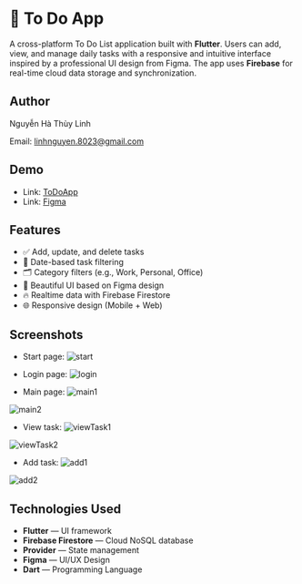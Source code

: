 # 📝 To Do App

A cross-platform To Do List application built with **Flutter**. Users can add, view, and manage daily tasks with a responsive and intuitive interface inspired by a professional UI design from Figma. The app uses **Firebase** for real-time cloud data storage and synchronization.

## Author

Nguyễn Hà Thùy Linh 

Email: linhnguyen.8023@gmail.com

## Demo

- Link: [ToDoApp](https://todoapp-a6b36.web.app)
- Link: [Figma](https://www.figma.com/design/XZksqBHe7KYNZh4HswVRe6/Task-management---to-do-list-app--Community-?node-id=1-87&p=f&t=2JnMc1nw2aPjWCct-0)

## Features

- ✅ Add, update, and delete tasks
- 📆 Date-based task filtering
- 🗂️ Category filters (e.g., Work, Personal, Office)
- 🎨 Beautiful UI based on Figma design
- 🔥 Realtime data with Firebase Firestore
- 🌐 Responsive design (Mobile + Web)

## Screenshots

- Start page:
![start](image.png)

- Login page:
![login](image-1.png)

- Main page:
![main1](image-2.png)

![main2](image-3.png)

- View task:
![viewTask1](image-5.png)

![viewTask2](image-4.png)

- Add task:
![add1](image-6.png)

![add2](image-7.png)

## Technologies Used

- **Flutter** — UI framework
- **Firebase Firestore** — Cloud NoSQL database
- **Provider** — State management
- **Figma** — UI/UX Design
- **Dart** — Programming Language
